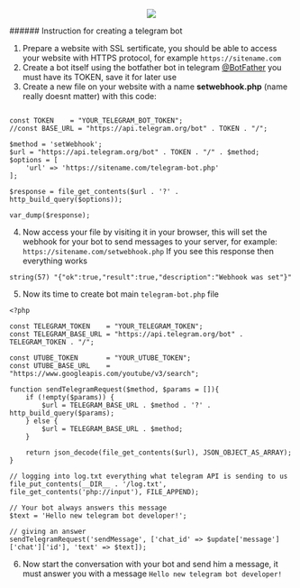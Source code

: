 <p align="center"><img src="https://tgram.ru/wiki/bots/image/botfather.jpg"></p>
###### Instruction for creating a telegram bot

1. Prepare a website with SSL sertificate, you should be able to access your website with HTTPS protocol, for example `https://sitename.com`
2. Create a bot itself using the botfather bot in telegram [@BotFather](https://t.me/botfather)
you must have its TOKEN, save it for later use
3. Create a new file on your website with a name **setwebhook.php** (name really doesnt matter) with this code:
```<?php

const TOKEN    = "YOUR_TELEGRAM_BOT_TOKEN";
//const BASE_URL = "https://api.telegram.org/bot" . TOKEN . "/";

$method = 'setWebhook';
$url = "https://api.telegram.org/bot" . TOKEN . "/" . $method;
$options = [
    'url' => 'https://sitename.com/telegram-bot.php'
];

$response = file_get_contents($url . '?' . http_build_query($options));

var_dump($response);
```

4. Now access your file by visiting it in your browser, this will set the webhook for your bot to
send messages to your server, for example:
`https://sitename.com/setwebhook.php`
If you see this response then everything works
```
string(57) "{"ok":true,"result":true,"description":"Webhook was set"}" 
```
5. Now its time to create bot main `telegram-bot.php` file

```
<?php

const TELEGRAM_TOKEN    = "YOUR_TELEGRAM_TOKEN";
const TELEGRAM_BASE_URL = "https://api.telegram.org/bot" . TELEGRAM_TOKEN . "/";

const UTUBE_TOKEN       = "YOUR_UTUBE_TOKEN";
const UTUBE_BASE_URL    = "https://www.googleapis.com/youtube/v3/search";

function sendTelegramRequest($method, $params = []){
    if (!empty($params)) {
        $url = TELEGRAM_BASE_URL . $method . '?' . http_build_query($params);
    } else {
        $url = TELEGRAM_BASE_URL . $method;
    }

    return json_decode(file_get_contents($url), JSON_OBJECT_AS_ARRAY);
}

// logging into log.txt everything what telegram API is sending to us
file_put_contents(__DIR__ . '/log.txt', file_get_contents('php://input'), FILE_APPEND);

// Your bot always answers this message
$text = 'Hello new telegram bot developer!';

// giving an answer
sendTelegramRequest('sendMessage', ['chat_id' => $update['message']['chat']['id'], 'text' => $text]);
```
6. Now start the conversation with your bot and send him a message, it must answer you with 
a message `Hello new telegram bot developer!`
